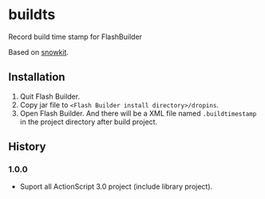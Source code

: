 buildts
=======

Record build time stamp for FlashBuilder

Based on [snowkit](https://code.google.com/p/buildmarker).

Installation
---
1. Quit Flash Builder.
2. Copy jar file to `<Flash Builder install directory>/dropins`.
3. Open Flash Builder. And there will be a XML file named `.buildtimestamp` in the project directory after build project.

History
---
### 1.0.0
* Suport all ActionScript 3.0 project (include library project).
